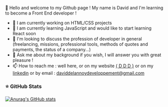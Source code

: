 👋 Hello and welcome to my Github page ! 
My name is David and I'm learning to become a Front End developer !

- 🔭 I am currently working on HTML/CSS projects
- 🌱 I am currently learning JavaScript and would like to start learning React soon
- 👯 I'm looking to discuss the profession of developer in general (freelancing, missions, professional tools, methods of quotes and payments, the status of a company...)
- 💬 Ask me about my background if you wish, I will answer you with great pleasure !
- 📫 How to reach me : well here, or on my website [{ D D D }](https://daviddelannoydeveloppement.github.io/DDD/index.html) or on my [linkedin](https://www.linkedin.com/in/david-delannoy-developpement/) or by email : daviddelannoydeveloppement@gmail.com




### ⭐ GitHub Stats

[![Anurag's GitHub stats](https://github-readme-stats.vercel.app/api?username=DavidDelannoyDeveloppement&show_icons=true&hide_border=false&title_color=3B1F94f&icon_color=FFE500&bg_color=09131B&text_color=ffffff&border_color=0c1a25)](https://github.com/anuraghazra/github-readme-stats)
